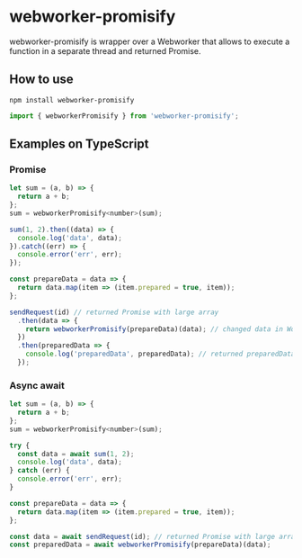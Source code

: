 # webworker-promisify

webworker-promisify is wrapper over a Webworker that allows to execute a function in a separate thread and returned Promise.

## How to use

`npm install webworker-promisify`

```js
import { webworkerPromisify } from 'webworker-promisify';
```

## Examples on TypeScript


### Promise

```js
let sum = (a, b) => {
  return a + b;
};
sum = webworkerPromisify<number>(sum);

sum(1, 2).then((data) => {
  console.log('data', data);
}).catch((err) => {
  console.error('err', err);
});

```

```js
const prepareData = data => {
  return data.map(item => (item.prepared = true, item));
};

sendRequest(id) // returned Promise with large array
  .then(data => {
    return webworkerPromisify(prepareData)(data); // changed data in Worker
  })
  .then(preparedData => {
    console.log('preparedData', preparedData); // returned preparedData
  });

```

### Async await

```js
let sum = (a, b) => {
  return a + b;
};
sum = webworkerPromisify<number>(sum);

try {
  const data = await sum(1, 2);
  console.log('data', data);
} catch (err) {
  console.error('err', err);
}
```

```js
const prepareData = data => {
  return data.map(item => (item.prepared = true, item));
};

const data = await sendRequest(id); // returned Promise with large array
const preparedData = await webworkerPromisify(prepareData)(data);
```
